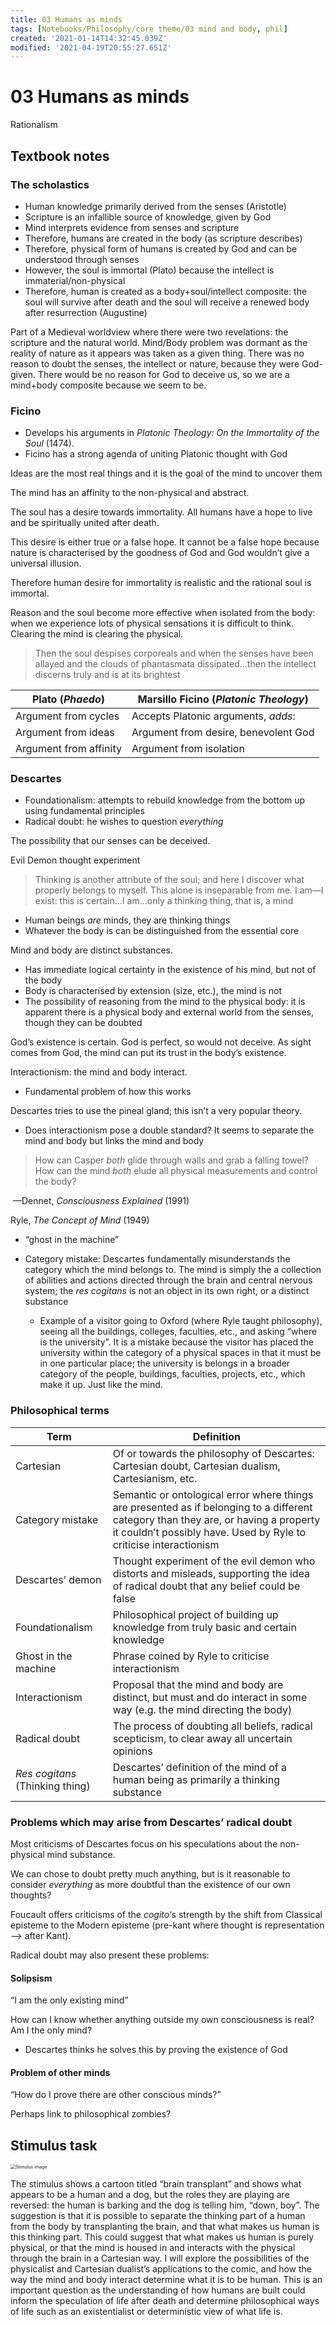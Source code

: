 ```yaml
---
title: 03 Humans as minds
tags: [Notebooks/Philosophy/core theme/03 mind and body, phil]
created: '2021-01-14T14:32:45.039Z'
modified: '2021-04-19T20:55:27.651Z'
---
```


# 03 Humans as minds
Rationalism

## Textbook notes

### The scholastics

- Human knowledge primarily derived from the senses (Aristotle)
- Scripture is an infallible source of knowledge, given by God
- Mind interprets evidence from senses and scripture
- Therefore, humans are created in the body (as scripture describes)
- Therefore, physical form of humans is created by God and can be understood through senses
- However, the soul is immortal (Plato) because the intellect is immaterial/non-physical
- Therefore, human is created as a body+soul/intellect composite: the soul will survive after death and the soul will receive a renewed body after resurrection (Augustine)

Part of a Medieval worldview where there were two revelations: the scripture and the natural world. Mind/Body problem was dormant as the reality of nature as it appears was taken as a given thing. There was no reason to doubt the senses, the intellect or nature, because they were God-given. There would be no reason for God to deceive us, so we are a mind+body composite because we seem to be.

### Ficino

- Develops his arguments in *Platonic Theology: On the Immortality of the Soul* (1474).
- Ficino has a strong agenda of uniting Platonic thought with God

Ideas are the most real things and it is the goal of the mind to uncover them

The mind has an affinity to the non-physical and abstract.

The soul has a desire towards immortality. All humans have a hope to live and be spiritually united after death.

This desire is either true or a false hope. It cannot be a false hope because nature is characterised by the goodness of God and God wouldn’t give a universal illusion.

Therefore human desire for immortality is realistic and the rational soul is immortal. 

Reason and the soul become more effective when isolated from the body: when we experience lots of physical sensations it is difficult to think. Clearing the mind is clearing the physical.

> Then the soul despises corporeals and when the senses have been allayed and the clouds of phantasmata dissipated…then the intellect discerns truly and is at its brightest

| Plato (*Phaedo*)       | Marsillo Ficino (*Platonic Theology*) |
| ---------------------- | ------------------------------------- |
| Argument from cycles   | Accepts Platonic arguments, *adds*:   |
| Argument from ideas    | Argument from desire, benevolent God  |
| Argument from affinity | Argument from isolation               |

### Descartes

- Foundationalism: attempts to rebuild knowledge from the bottom up using fundamental principles
- Radical doubt: he wishes to question *everything*

The possibility that our senses can be deceived.

Evil Demon thought experiment

> Thinking is another attribute of the soul; and here I discover what properly belongs to myself. This alone is inseparable from me. I am—I exist: this is certain…I am…only a thinking thing, that is, a mind

- Human beings *are* minds, they are thinking things
- Whatever the body is can be distinguished from the essential core

Mind and body are distinct substances.

- Has immediate logical certainty in the existence of his mind, but not of the body
- Body is characterised by extension (size, etc.), the mind is not
- The possibility of reasoning from the mind to the physical body: it is apparent there is a physical body and external world from the senses, though they can be doubted

God’s existence is certain. God is perfect, so would not deceive. As sight comes from God, the mind can put its trust in the body’s existence.

Interactionism: the mind and body interact.

- Fundamental problem of how this works

Descartes tries to use the pineal gland; this isn’t a very popular theory.

- Does interactionism pose a double standard? It seems to separate the mind and body but links the mind and body

> How can Casper *both* glide through walls and grab a falling towel? How can the mind *both* elude all physical measurements and control the body?

​	—Dennet, *Consciousness Explained* (1991)

Ryle, *The Concept of Mind* (1949)

- “ghost in the machine”

- Category mistake: Descartes fundamentally misunderstands the category which the mind belongs to. The mind is simply the a collection of abilities and actions directed through the brain and central nervous system; the *res cogitans* is not an object in its own right, or a distinct substance
  - Example of a visitor going to Oxford (where Ryle taught philosophy), seeing all the buildings, colleges, faculties, etc., and asking “where is the university”. It is a mistake because the visitor has placed the university within the category of a physical spaces in that it must be in one particular place; the university is belongs in a broader category of the people, buildings, faculties, projects, etc., which make it up. Just like the mind.

### Philosophical terms

| Term                            | Definition                                                   |
| ------------------------------- | ------------------------------------------------------------ |
| Cartesian                       | Of or towards the philosophy of Descartes: Cartesian doubt, Cartesian dualism, Cartesianism, etc. |
| Category mistake                | Semantic or ontological error where things are presented as if belonging to a different category than they are, or having a property it couldn’t possibly have. Used by Ryle to criticise interactionism |
| Descartes’ demon                | Thought experiment of the evil demon who distorts and misleads, supporting the idea of radical doubt that any belief could be false |
| Foundationalism                 | Philosophical project of building up knowledge from truly basic and certain knowledge |
| Ghost in the machine            | Phrase coined by Ryle to criticise interactionism            |
| Interactionism                  | Proposal that the mind and body are distinct, but must and do interact in some way (e.g. the mind directing the body) |
| Radical doubt                   | The process of doubting all beliefs, radical scepticism, to clear away all uncertain opinions |
| *Res cogitans* (Thinking thing) | Descartes’ definition of the mind of a human being as primarily a thinking substance |

### Problems which may arise from Descartes’ radical doubt

Most criticisms of Descartes focus on his speculations about the non-physical mind substance.

We can chose to doubt pretty much anything, but is it reasonable to consider *everything* as more doubtful than the existence of our own thoughts?

Foucault offers criticisms of the *cogito*‘s strength by the shift from Classical episteme to the Modern episteme (pre-kant where thought is representation –> after Kant). 

Radical doubt may also present these problems:

#### Solipsism

“I am the only existing mind”

How can I know whether anything outside my own consciousness is real? Am I the only mind? 

- Descartes thinks he solves this by proving the existence of God

#### Problem of other minds

“How do I prove there are other conscious minds?”

Perhaps link to philosophical zombies?

## Stimulus task

<img src="../attachments/downboy.jpeg" alt="Stimulus image" style="zoom:50%;" />

The stimulus shows a cartoon titled “brain transplant” and shows what appears to be a human and a dog, but the roles they are playing are reversed: the human is barking and the dog is telling him, “down, boy”. The suggestion is that it is possible to separate the thinking part of a human from the body by transplanting the brain, and that what makes us human is this thinking part. This could suggest that what makes us human is purely physical, or that the mind is housed in and interacts with the physical through the brain in a Cartesian way. I will explore the possibilities of the physicalist and Cartesian dualist’s applications to the comic, and how the way the mind and body interact determine what it is to be human. This is an important question as the understanding of how humans are built could inform the speculation of life after death and determine philosophical ways of life such as an existentialist or deterministic view of what life is.

